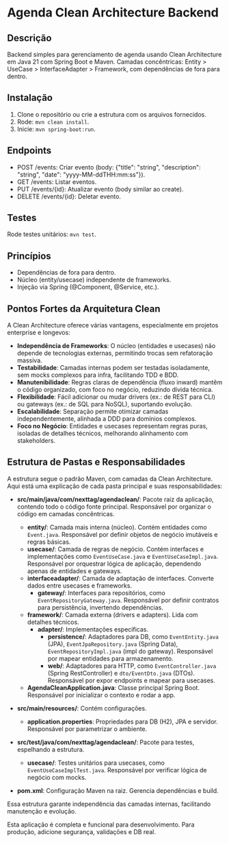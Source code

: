 # Agenda Clean Architecture Backend

## Descrição
Backend simples para gerenciamento de agenda usando Clean Architecture em Java 21 com Spring Boot e Maven. Camadas concêntricas: Entity > UseCase > InterfaceAdapter > Framework, com dependências de fora para dentro.

## Instalação
1. Clone o repositório ou crie a estrutura com os arquivos fornecidos.
2. Rode: `mvn clean install`.
3. Inicie: `mvn spring-boot:run`.

## Endpoints
- POST /events: Criar evento (body: {"title": "string", "description": "string", "date": "yyyy-MM-ddTHH:mm:ss"}).
- GET /events: Listar eventos.
- PUT /events/{id}: Atualizar evento (body similar ao create).
- DELETE /events/{id}: Deletar evento.

## Testes
Rode testes unitários: `mvn test`.

## Princípios
- Dependências de fora para dentro.
- Núcleo (entity/usecase) independente de frameworks.
- Injeção via Spring (@Component, @Service, etc.).

## Pontos Fortes da Arquitetura Clean
A Clean Architecture oferece várias vantagens, especialmente em projetos enterprise e longevos:
- **Independência de Frameworks**: O núcleo (entidades e usecases) não depende de tecnologias externas, permitindo trocas sem refatoração massiva.
- **Testabilidade**: Camadas internas podem ser testadas isoladamente, sem mocks complexos para infra, facilitando TDD e BDD.
- **Manutenibilidade**: Regras claras de dependência (fluxo inward) mantêm o código organizado, com foco no negócio, reduzindo dívida técnica.
- **Flexibilidade**: Fácil adicionar ou mudar drivers (ex.: de REST para CLI) ou gateways (ex.: de SQL para NoSQL), suportando evolução.
- **Escalabilidade**: Separação permite otimizar camadas independentemente, alinhada a DDD para domínios complexos.
- **Foco no Negócio**: Entidades e usecases representam regras puras, isoladas de detalhes técnicos, melhorando alinhamento com stakeholders.

## Estrutura de Pastas e Responsabilidades
A estrutura segue o padrão Maven, com camadas da Clean Architecture. Aqui está uma explicação de cada pasta principal e suas responsabilidades:

- **src/main/java/com/nexttag/agendaclean/**: Pacote raiz da aplicação, contendo todo o código fonte principal. Responsável por organizar o código em camadas concêntricas.
    - **entity/**: Camada mais interna (núcleo). Contém entidades como `Event.java`. Responsável por definir objetos de negócio imutáveis e regras básicas.
    - **usecase/**: Camada de regras de negócio. Contém interfaces e implementações como `EventUseCase.java` e `EventUseCaseImpl.java`. Responsável por orquestrar lógica de aplicação, dependendo apenas de entidades e gateways.
    - **interfaceadapter/**: Camada de adaptação de interfaces. Converte dados entre usecases e frameworks.
        - **gateway/**: Interfaces para repositórios, como `EventRepositoryGateway.java`. Responsável por definir contratos para persistência, invertendo dependências.
    - **framework/**: Camada externa (drivers e adapters). Lida com detalhes técnicos.
        - **adapter/**: Implementações específicas.
            - **persistence/**: Adaptadores para DB, como `EventEntity.java` (JPA), `EventJpaRepository.java` (Spring Data), `EventRepositoryImpl.java` (impl do gateway). Responsável por mapear entidades para armazenamento.
            - **web/**: Adaptadores para HTTP, como `EventController.java` (Spring RestController) e `dto/EventDto.java` (DTOs). Responsável por expor endpoints e mapear para usecases.
    - **AgendaCleanApplication.java**: Classe principal Spring Boot. Responsável por inicializar o contexto e rodar a app.

- **src/main/resources/**: Contém configurações.
    - **application.properties**: Propriedades para DB (H2), JPA e servidor. Responsável por parametrizar o ambiente.

- **src/test/java/com/nexttag/agendaclean/**: Pacote para testes, espelhando a estrutura.
    - **usecase/**: Testes unitários para usecases, como `EventUseCaseImplTest.java`. Responsável por verificar lógica de negócio com mocks.

- **pom.xml**: Configuração Maven na raiz. Gerencia dependências e build.

Essa estrutura garante independência das camadas internas, facilitando manutenção e evolução.

Esta aplicação é completa e funcional para desenvolvimento. Para produção, adicione segurança, validações e DB real.